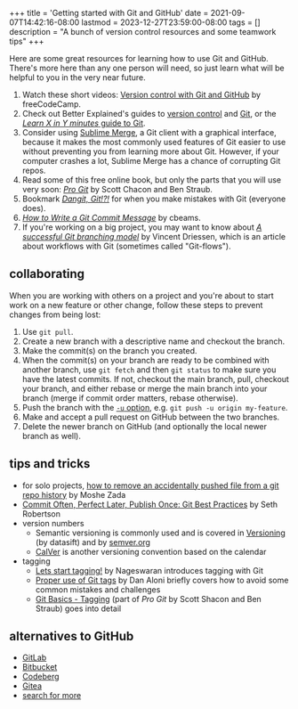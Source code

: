 +++
title = 'Getting started with Git and GitHub'
date = 2021-09-07T14:42:16-08:00
lastmod = 2023-12-27T23:59:00-08:00
tags = []
description = "A bunch of version control resources and some teamwork tips"
+++

Here are some great resources for learning how to use Git and GitHub. There's more here than any one person will need, so just learn what will be helpful to you in the very near future.

1. Watch these short videos: [Version control with Git and GitHub](https://www.youtube.com/playlist?list=PLWKjhJtqVAbkFiqHnNaxpOPhh9tSWMXIF) by freeCodeCamp.
2. Check out Better Explained's guides to [version control](https://betterexplained.com/articles/a-visual-guide-to-version-control/) and [Git](https://betterexplained.com/articles/aha-moments-when-learning-git/), or the [_Learn X in Y minutes_ guide to Git](https://learnxinyminutes.com/docs/git/).
3. Consider using [Sublime Merge](https://www.sublimemerge.com/), a Git client with a graphical interface, because it makes the most commonly used features of Git easier to use without preventing you from learning more about Git. However, if your computer crashes a lot, Sublime Merge has a chance of corrupting Git repos.
4. Read some of this free online book, but only the parts that you will use very soon: [_Pro Git_](https://git-scm.com/book/en/v2) by Scott Chacon and Ben Straub.
5. Bookmark [_Dangit, Git!?!_](https://dangitgit.com/en) for when you make mistakes with Git (everyone does).
6. [_How to Write a Git Commit Message_](https://cbea.ms/git-commit/) by cbeams.
7. If you're working on a big project, you may want to know about [_A successful Git branching model_](https://nvie.com/posts/a-successful-git-branching-model/) by Vincent Driessen, which is an article about workflows with Git (sometimes called "Git-flows").

## collaborating

When you are working with others on a project and you're about to start work on a new feature or other change, follow these steps to prevent changes from being lost:

1. Use `git pull`.
2. Create a new branch with a descriptive name and checkout the branch.
3. Make the commit(s) on the branch you created.
4. When the commit(s) on your branch are ready to be combined with another branch, use `git fetch` and then `git status` to make sure you have the latest commits. If not, checkout the main branch, pull, checkout your branch, and either rebase or merge the main branch into your branch (merge if commit order matters, rebase otherwise).
5. Push the branch with the [`-u` option](https://git-scm.com/docs/git-push#Documentation/git-push.txt--u), e.g. `git push -u origin my-feature`.
6. Make and accept a pull request on GitHub between the two branches.
7. Delete the newer branch on GitHub (and optionally the local newer branch as well).

## tips and tricks

* for solo projects, [how to remove an accidentally pushed file from a git repo history](https://dev.to/moshe/remove-accidentally-pushed-file-from-a-git-repository-history-in-4-simple-steps-18cg) by Moshe Zada
* [Commit Often, Perfect Later, Publish Once: Git Best Practices](https://sethrobertson.github.io/GitBestPractices/) by Seth Robertson
* version numbers
    * Semantic versioning is commonly used and is covered in [Versioning](https://datasift.github.io/gitflow/Versioning.html) (by datasift) and by [semver.org](https://semver.org/)
    * [CalVer](https://calver.org/) is another versioning convention based on the calendar
* tagging
    * [Lets start tagging!](https://medium.com/@keshshen/lets-start-tagging-88c299b6b331) by Nageswaran introduces tagging with Git
    * [Proper use of Git tags](https://blog.aloni.org/posts/proper-use-of-git-tags/) by Dan Aloni briefly covers how to avoid some common mistakes and challenges
    * [Git Basics - Tagging](https://git-scm.com/book/en/v2/Git-Basics-Tagging) (part of _Pro Git_ by Scott Shacon and Ben Straub) goes into detail

## alternatives to GitHub

* [GitLab](https://about.gitlab.com/)
* [Bitbucket](https://bitbucket.org/product/)
* [Codeberg](https://codeberg.org/)
* [Gitea](https://gitea.io/en-us/)
* [search for more](https://duckduckgo.com/?t=ffab&q=github+alternatives&atb=v305-1&ia=web)
